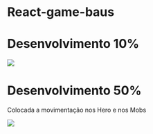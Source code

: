 # React-game-baus

<h1>Desenvolvimento 10%</h1>

<img src="https://user-images.githubusercontent.com/78341732/167279705-7da0649a-f3d5-45c8-a2bd-f3a2fd22e0e9.png" />







<h1>Desenvolvimento 50%</h1>
<p>Colocada a movimentação nos Hero e nos Mobs</p>

<img src="https://user-images.githubusercontent.com/78341732/167279705-7da0649a-f3d5-45c8-a2bd-f3a2fd22e0e9.png" />
